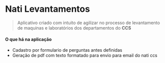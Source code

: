 # Nati Levantamentos

> Aplicativo criado com intuito de agilizar no processo de levantamento de maquinas e laboratórios dos departamentos do **CCS**

#### O que há na aplicação

- Cadastro por formulario de perguntas antes definidas
- Geração de pdf com texto formatado para envio para email do nati ccs

 